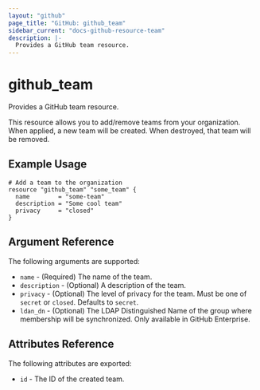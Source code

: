 ```yaml
---
layout: "github"
page_title: "GitHub: github_team"
sidebar_current: "docs-github-resource-team"
description: |-
  Provides a GitHub team resource.
---
```


# github_team

Provides a GitHub team resource.

This resource allows you to add/remove teams from your organization. When applied,
a new team will be created. When destroyed, that team will be removed.

## Example Usage

```hcl
# Add a team to the organization
resource "github_team" "some_team" {
  name        = "some-team"
  description = "Some cool team"
  privacy     = "closed"
}
```

## Argument Reference

The following arguments are supported:

* `name` - (Required) The name of the team.
* `description` - (Optional) A description of the team.
* `privacy` - (Optional) The level of privacy for the team. Must be one of `secret` or `closed`.
               Defaults to `secret`.
* `ldan_dn` - (Optional) The LDAP Distinguished Name of the group where membership will be synchronized. Only available in GitHub Enterprise.

## Attributes Reference

The following attributes are exported:

* `id` - The ID of the created team.
